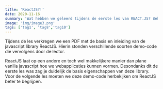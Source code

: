 ```yaml
---
title: 'ReactJS?!'
date: 2020-11-16
summary: 'Wat hebben we geleerd tijdens de eerste les van REACT.JS? Bekijk de blog voor meer informatie!'
image: 'img/image3.png'
tags: ['tag1', 'tag8','tag10']
---
```


Tijdens de les verkregen we een PDF met de basis en inleiding van de javascript library ReactJS.
Hierin stonden verschillende soorten demo-code die vervolgens door de lector.

ReactJS laat op een andere en toch wel makkelijkere manier dan plane vanilla javascript hoe we webapplicaties kunnen vormen.
Desondanks dit de eerste les was zag je duidelijk de basis eigenschappen van deze library.
Voor de volgende les moeten we deze demo-code herbekijken om ReactJS beter te begrijpen.
